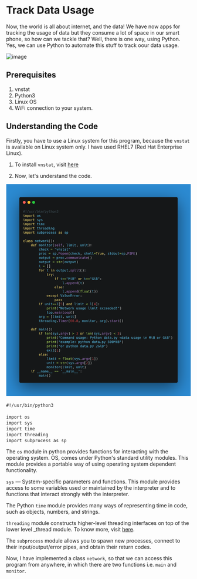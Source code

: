 # Track Data Usage

Now, the world is all about internet, and the data! We have now apps for tracking the usage of data but they consume a lot of space in our smart phone, so how can we tackle that? Well, there is one way, using Python. Yes, we can use Python to automate this stuff to track oour data usage.

![image](https://windowsloop.com/wp-content/uploads/2019/09/Windows-10-bandwidth-usage-featured.jpg)

## Prerequisites

1. vnstat
2. Python3
3. Linux OS
4. WiFi connection to your system.

## Understanding the Code

Firstly, you have to use a Linux system for this program, because the `vnstat` is available on Linux system only. I have used RHEL7 (Red Hat Enterprise Linux).

1. To install `vnstat`, visit [here](https://www.tecmint.com/install-vnstat-and-vnstati-to-monitor-linux-network-traffic/#:~:text=To%20install%20vnStat%20in%20RHEL,source%20tarball%20as%20shown%20below.)

2. Now, let's understand the code.

![image](track_data_usage.png)

```
#!/usr/bin/python3

import os
import sys
import time
import threading
import subprocess as sp
```

The `os` module in python provides functions for interacting with the operating system. OS, comes under Python's standard utility modules. This module provides a portable way of using operating system dependent functionality.

`sys` — System-specific parameters and functions. This module provides access to some variables used or maintained by the interpreter and to functions that interact strongly with the interpreter.

The Python `time` module provides many ways of representing time in code, such as objects, numbers, and strings.

`threading` module constructs higher-level threading interfaces on top of the lower level \_thread module. To know more, visit [here](https://docs.python.org/3/library/threading.html).

The `subprocess` module allows you to spawn new processes, connect to their input/output/error pipes, and obtain their return codes.

Now, I have implemented a class `network`, so that we can access this program from anywhere, in which there are two functions i.e. `main` and `monitor`.

